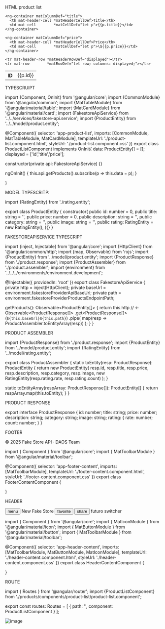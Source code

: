 HTML product list

<mat-card>
  <table mat-table [dataSource]="data">
    <ng-container matColumnDef="id">
      <th mat-header-cell *matHeaderCellDef>ID</th>
      <td mat-cell        *matCellDef="let p">{{p.id}}</td>
    </ng-container>

    <ng-container matColumnDef="title">
      <th mat-header-cell *matHeaderCellDef>Title</th>
      <td mat-cell        *matCellDef="let p">{{p.title}}</td>
    </ng-container>

    <ng-container matColumnDef="price">
      <th mat-header-cell *matHeaderCellDef>Price</th>
      <td mat-cell        *matCellDef="let p">\${{p.price}}</td>
    </ng-container>

    <tr mat-header-row *matHeaderRowDef="displayed"></tr>
    <tr mat-row        *matRowDef="let row; columns: displayed;"></tr>
  </table>
</mat-card>

TYPESCRUIPT

import {Component, OnInit} from '@angular/core';
import {CommonModule} from '@angular/common';
import {MatTableModule} from '@angular/material/table';
import {MatCardModule} from '@angular/material/card';
import {FakestoreApiService} from '../../services/fakestore-api.service';
import {ProductEntity} from '../../model/product.entity';

@Component({
  selector: 'app-product-list',
  imports: [CommonModule, MatTableModule, MatCardModule],
  templateUrl: './product-list.component.html',
  styleUrl: './product-list.component.css'
})
export class ProductListComponent implements OnInit{
  data: ProductEntity[] = [];
  displayed = ['id','title','price'];

  constructor(private api: FakestoreApiService) {}

  ngOnInit() {
    this.api.getProducts().subscribe(p => this.data = p);
  }

}

MODEL TYPESCRITP:

import {RatingEntity} from './rating.entity';

export class ProductEntity {
  constructor(
    public id:          number = 0,
    public title:       string = '',
    public price:       number = 0,
    public description: string = '',
    public category:    string = '',
    public image:       string = '',
    public rating: RatingEntity = new RatingEntity(),
  ){}
}


FAKESTOREAPISERVICE TYPESCRIPT

import {inject, Injectable} from '@angular/core';
import {HttpClient} from '@angular/common/http';
import {map, Observable} from 'rxjs';
import {ProductEntity} from '../model/product.entity';
import {ProductResponse} from './product.response';
import {ProductAssembler} from './product.assembler';
import {environment} from '../../../environments/environment.development';

@Injectable({ providedIn: 'root' })
export class FakestoreApiService {
  private http = inject(HttpClient);
  private baseUrl = environment.fakestoreProviderApiBaseUrl;
  private path = environment.fakestoreProviderProductsEndpointPath;

  getProducts(): Observable<ProductEntity[]> {
    return this.http       // <- Observable<ProductResponse[]>
      .get<ProductResponse[]>(`${this.baseUrl}${this.path}`)
      .pipe(
        map(resp => ProductAssembler.toEntityArray(resp))
      );
  }
}


PRODUCT ASSEMBLER

import {ProductResponse} from './product.response';
import {ProductEntity} from '../model/product.entity';
import {RatingEntity} from '../model/rating.entity';

export class ProductAssembler {
  static toEntity(resp: ProductResponse): ProductEntity {
    return new ProductEntity(
      resp.id,
      resp.title,
      resp.price,
      resp.description,
      resp.category,
      resp.image,
      new RatingEntity(resp.rating.rate, resp.rating.count)
    );
  }

  static toEntityArray(respArray: ProductResponse[]): ProductEntity[] {
    return respArray.map(this.toEntity);
  }
}


PRODUCT RESPONSE

export interface ProductResponse {
  id: number;
  title: string;
  price: number;
  description: string;
  category: string;
  image: string;
  rating: {
    rate: number;
    count: number;
  }
}


FOOTER

<mat-toolbar color="primary" class="mat-elevation-z2" style="justify-content:center;">
  © 2025 Fake Store API · DAOS Team
</mat-toolbar>


import { Component } from '@angular/core';
import { MatToolbarModule } from '@angular/material/toolbar';

@Component({
  selector: 'app-footer-content',
  imports: [MatToolbarModule],
  templateUrl: './footer-content.component.html',
  styleUrl: './footer-content.component.css'
})
export class FooterContentComponent {

}


HEADER

<mat-toolbar color="primary">
  <button mat-icon-button class="example-icon" aria-label="Example icon-button with menu icon">
    <mat-icon>menu</mat-icon>
  </button>
  <span>New Fake Store</span>
  <span class="example-spacer"></span>
  <button mat-icon-button class="example-icon favorite-icon" aria-label="Example icon-button with heart icon">
    <mat-icon>favorite</mat-icon>
  </button>
  <button mat-icon-button class="example-icon" aria-label="Example icon-button with share icon">
    <mat-icon>share</mat-icon>
  </button>
  <span>
    futuro switcher
  </span>
</mat-toolbar>



import { Component } from '@angular/core';
import { MatIconModule } from '@angular/material/icon';
import { MatButtonModule } from '@angular/material/button';
import { MatToolbarModule } from '@angular/material/toolbar';

@Component({
  selector: 'app-header-content',
  imports: [MatToolbarModule, MatButtonModule, MatIconModule],
  templateUrl: './header-content.component.html',
  styleUrl: './header-content.component.css'
})
export class HeaderContentComponent {

}

ROUTE

import { Routes } from '@angular/router';
import {ProductListComponent} from './products/components/product-list/product-list.component';

export const routes: Routes = [
  { path: '', component: ProductListComponent }
];

![image](https://github.com/user-attachments/assets/0d5450c5-a3c4-4a3c-9e8b-2b3438c5d76a)
